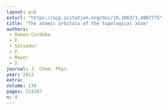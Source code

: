 ```yaml
---
layout: pub
exturl: "https://aip.scitation.org/doi/10.1063/1.4807775"
title: "The atomic orbitals of the topological atom"
authors:
 - Ramos-Cordoba
 - E.
 - Salvador
 - P.
 - Mayer
 - I.
journal: J. Chem. Phys.
year: 2013
extra: 
volume: 138
pages: 214107
n: 4
---
```

